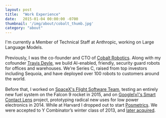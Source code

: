 ```yaml
---
layout: post
title:  "Work Experience"
date:   2015-01-04 00:00:00 -0700
thumbnail: '/img/about/cobalt_thumb.jpg'
category: "about"
---
```

I'm currently a Member of Technical Staff at Anthropic, working on Large Language Models. <br><br> Previously, I was the co-founder and CTO of <a href="https://www.cobaltrobotics.com/">Cobalt Robotics</a>. Along with my cofounder <a href="http://www.travisdeyle.com/">Travis Deyle</a>, we build AI-enabled, friendly, security guard robots for offices and warehouses. We're Series C, raised from top investors including Sequoia, and have deployed over 100 robots to customers around the world.
<br><br>
Before that, I worked on <a href="http://www.spacex.com/falcon9">SpaceX's Flight Software Team</a>, testing an entirely new fuel system on the Falcon 9 rocket in 2015, and on <a href="http://www.forbes.com/sites/leoking/2014/07/15/google-smart-contact-lens-focuses-on-healthcare-billions/">Google[x]'s Smart Contact Lens</a> project, prototyping radical new uses for low power electronics in 2014. While at Harvard I dropped out to start <a href="http://techcrunch.com/2013/03/21/yc-backed-posmetrics-launches-ipad-based-customer-feedback-solution-for-brick-and-mortar-businesses/">Posmetrics</a>. We were accepted to Y Combinator’s winter class of 2013, and [later acquired](https://www.crunchbase.com/acquisition/revinate-acquires-posmetrics--9bdb55c4).
